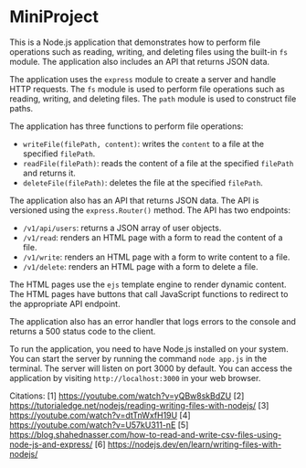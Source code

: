 # MiniProject
This is a Node.js application that demonstrates how to perform file operations such as reading, writing, and deleting files using the built-in `fs` module. The application also includes an API that returns JSON data.

The application uses the `express` module to create a server and handle HTTP requests. The `fs` module is used to perform file operations such as reading, writing, and deleting files. The `path` module is used to construct file paths.

The application has three functions to perform file operations:
- `writeFile(filePath, content)`: writes the `content` to a file at the specified `filePath`.
- `readFile(filePath)`: reads the content of a file at the specified `filePath` and returns it.
- `deleteFile(filePath)`: deletes the file at the specified `filePath`.

The application also has an API that returns JSON data. The API is versioned using the `express.Router()` method. The API has two endpoints:
- `/v1/api/users`: returns a JSON array of user objects.
- `/v1/read`: renders an HTML page with a form to read the content of a file.
- `/v1/write`: renders an HTML page with a form to write content to a file.
- `/v1/delete`: renders an HTML page with a form to delete a file.

The HTML pages use the `ejs` template engine to render dynamic content. The HTML pages have buttons that call JavaScript functions to redirect to the appropriate API endpoint.

The application also has an error handler that logs errors to the console and returns a 500 status code to the client.

To run the application, you need to have Node.js installed on your system. You can start the server by running the command `node app.js` in the terminal. The server will listen on port 3000 by default. You can access the application by visiting `http://localhost:3000` in your web browser.

Citations:
[1] https://youtube.com/watch?v=yQBw8skBdZU
[2] https://tutorialedge.net/nodejs/reading-writing-files-with-nodejs/
[3] https://youtube.com/watch?v=dtTnWxfH19U
[4] https://youtube.com/watch?v=U57kU311-nE
[5] https://blog.shahednasser.com/how-to-read-and-write-csv-files-using-node-js-and-express/
[6] https://nodejs.dev/en/learn/writing-files-with-nodejs/